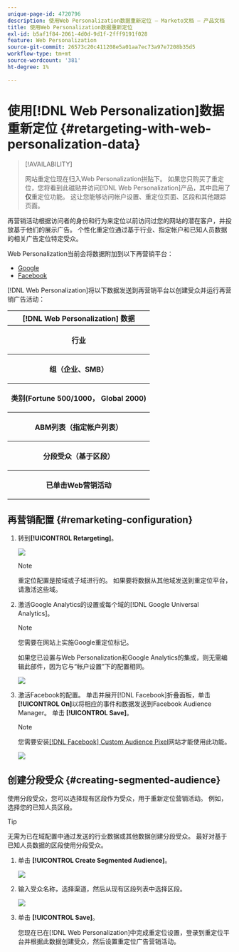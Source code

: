 ```yaml
---
unique-page-id: 4720796
description: 使用Web Personalization数据重新定位 — Marketo文档 — 产品文档
title: 使用Web Personalization数据重新定位
exl-id: b5af1f84-2061-4d0d-9d1f-2fff9191f028
feature: Web Personalization
source-git-commit: 26573c20c411208e5a01aa7ec73a97e7208b35d5
workflow-type: tm+mt
source-wordcount: '381'
ht-degree: 1%

---
```


# 使用[!DNL Web Personalization]数据重新定位 {#retargeting-with-web-personalization-data}

>[!AVAILABILITY]
>
>网站重定位现在归入Web Personalization拼贴下。 如果您只购买了重定位，您将看到此磁贴并访问[!DNL Web Personalization]产品，其中启用了&#x200B;**仅**&#x200B;重定位功能。 这让您能够访问帐户设置、重定位页面、区段和其他跟踪页面。

再营销活动根据访问者的身份和行为来定位以前访问过您的网站的潜在客户，并投放基于他们的展示广告。 个性化重定位通过基于行业、指定帐户和已知人员数据的相关广告定位特定受众。

Web Personalization当前会将数据附加到以下再营销平台：

* [Google](/help/marketo/product-docs/web-personalization/website-retargeting/personalized-remarketing-in-google.md)
* [Facebook](/help/marketo/product-docs/web-personalization/website-retargeting/personalized-remarketing-in-facebook.md)

[!DNL Web Personalization]将以下数据发送到再营销平台以创建受众并运行再营销广告活动：

<table>
 <tbody>
  <tr>
   <th colspan="1">[!DNL Web Personalization] 数据</th>
  </tr>
  <tr>
   <th><p>行业</p></th>
  </tr>
  <tr>
   <th><p>组（企业、SMB）</p></th>
  </tr>
  <tr>
   <th><p>类别(Fortune 500/1000， Global 2000)</p></th>
  </tr>
  <tr>
   <th><p>ABM列表（指定帐户列表）</p></th>
  </tr>
  <tr>
   <th><p>分段受众（基于区段）</p></th>
  </tr>
  <tr>
   <th><p>已单击Web营销活动</p></th>
  </tr>
 </tbody>
</table>

## 再营销配置 {#remarketing-configuration}

1. 转到&#x200B;**[!UICONTROL Retargeting]**。

   ![](assets/one.png)

   >[!NOTE]
   >
   >重定位配置是按域或子域进行的。 如果要将数据从其他域发送到重定位平台，请激活这些域。

1. 激活Google Analytics的设置或每个域的[!DNL Google Universal Analytics]。

   >[!NOTE]
   >
   >您需要在网站上实施Google重定位标记。
   >
   >如果您已设置与Web Personalization和Google Analytics的集成，则无需编辑此部件，因为它与“帐户设置”下的配置相同。

   ![](assets/two.png)

1. 激活Facebook的配置。 单击并展开[!DNL Facebook]折叠面板，单击&#x200B;**[!UICONTROL On]**&#x200B;以将相应的事件和数据发送到Facebook Audience Manager。 单击 **[!UICONTROL Save]**。

   >[!NOTE]
   >
   >您需要安装[[!DNL Facebook] Custom Audience Pixel](https://developers.facebook.com/docs/ads-for-websites/website-custom-audiences/getting-started#install-the-pixel)网站才能使用此功能。

   ![](assets/three.png)

## 创建分段受众 {#creating-segmented-audience}

使用分段受众，您可以选择现有区段作为受众，用于重新定位营销活动。 例如，选择您的已知人员区段。

>[!TIP]
>
>无需为已在域配置中通过发送的行业数据或其他数据创建分段受众。 最好对基于已知人员数据的区段使用分段受众。

1. 单击 **[!UICONTROL Create Segmented Audience]**。

   ![](assets/image2015-1-15-16-3a36-3a38.png)

1. 输入受众名称，选择渠道，然后从现有区段列表中选择区段。

   ![](assets/image2015-1-15-16-3a40-3a17.png)

1. 单击 **[!UICONTROL Save]**。

   您现在已在[!DNL Web Personalization]中完成重定位设置，登录到重定位平台并根据此数据创建受众，然后设置重定位广告营销活动。

